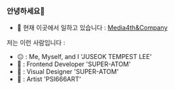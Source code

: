 ### 안녕하세요👋

- 🔭 현재 이곳에서 일하고 있습니다 : [Media4th&Company](http://www.media4thncompany.co.kr/) 

저는 이런 사람입니다 :
- 😐 : Me, Myself, and I 'JUSEOK TEMPEST LEE'
- 🥶 : Frontend Developer 'SUPER-ATOM'
- 🥰 : Visual Designer 'SUPER-ATOM'
- 🥵 : Artist 'PSI666ART'
